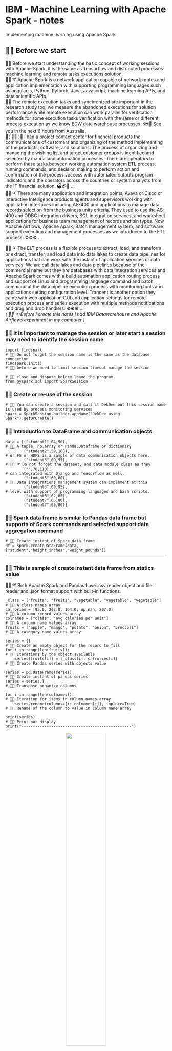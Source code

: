 # IBM - Machine Learning with Apache Spark - notes
Implementing machine learning using Apache Spark

## 🧸💬 Before we start

🧸💬 Before we start understanding the basic concept of working sessions with Apache Spark, it is the same as Tensorflow and distributed processes machine learning and remote tasks executions solution. </br>
🐑💬 ➰ Apache Spark is a network application capable of network routes and application implementation with supporting programming languages such as angular.js, Python, Pytorch, Java, Javascript, machine learning APIs, and data scientific APIs. </br>
🦤💬 The remote execution tasks and synchronized are important in the research study too, we measure the abandoned executions for solution performance while remote execution can work parallel for verification methods for some execution tasks verification with the same or different process execution as we know EDW data warehouse processes. 🗺️💬 See you in the next 6 hours from Australia. </br>
💃( 👩‍🏫 )💬 I had a project contact center for financial products the communications of customers and organizing of the method implementing of the products, software, and solutions. The process of organizing and managing the wishing list and target customer groups is identified and selected by manual and automation processes. There are operators to perform these tasks between working automation system ETL process, running commands, and decision making to perform action and confirmation of the process success with automated outputs program indicators and the operators across the countries or system analysts from the IT financial solution. 🗳️💳🧾 ...</br>
🐑💬 ➰ There are many application and integration points, Avaya or Cisco or Interactive Intelligence products agents and supervisors working with application interfaces including AS-400 and applications to manage data records selection from the business units criteria. They used to use the AS-400 and ODBC integration drivers, SQL integration services, and worksheet applications for business team management of records and bin types. Now Apache Airflows, Apache Apark, Batch management system, and software support execution and management processes as we introduced to the ETL process. ⚙️⚙️⚙️ ...</br>
</br>
🐑💬 ➰ The ELT process is a flexible process to extract, load, and transform or extract, transfer, and load data into data lakes to create data pipelines for applications that can work with the instant of application services or data services. We are call data lakes and data pipelines because of the commercial name but they are databases with data integration services and Apache Spark comes with a build automation application routing process and support of Linux and programming language command and batch command at the data pipeline execution process with monitoring tools and applications setting configuration level. Trancent is another option they came with web application GUI and application settings for remote execution process and series execution with multiple methods notifications and drag and drop handlers. ⚙️⚙️⚙️ ...</br>
*( 🐑💬 ➰  Before I create this notes I had IBM Datawarehouse and Apache Airflows experiment in my computer )*  </br>

### 🧸💬 It is important to manage the session or later start a session may need to identify the session name

```
import findspark                                                         # 🧸💬 Do not forget the session name is the same as the database connection
findspark.init()                                                         # 🧸💬 before we need to limit session timeout manage the session
                                                                         # 🧸💬 close and dispose before leave the program.
from pyspark.sql import SparkSession
```

### 🧸💬 Create or re-use of the session

```
# 🧸💬 You can create a session and call it DekDee but this session name is used by process monitoring services
spark = SparkSession.builder.appName("DekDee using Spark").getOrCreate() 
```

### 🧸💬 Introduction to DataFrame and communication objects

```
data = [("student1",64,90),                                               # 🧸💬 A tuple, np.array or Panda.Dataframe or dictionary 
        ("student2",59,100),                                              # or FS or HDFS is a sample of data communication objects here.
        ("student3",69,95),                                               # 🐑💬 ➰ Do not forget the dataset, and data module class as they 
        ("",70,110),                                                      # can integrated with Django and Tensorflow as well.
        ("student5",60,80),                                               # 🐐💬 Data integrations management system can implement at this 
        ("student3",69,95),                                               # level with support of programming languages and bash scripts.
        ("student6",62,85),
        ("student7",65,80),
        ("student7",65,80)]
```

### 🧸💬 Spark data frame is similar to Pandas data frame but supports of Spark commands and selected support data aggregation command

```
# 🧸💬 Create instant of Spark data frame
df = spark.createDataFrame(data, ["student","height_inches","weight_pounds"])
```

- - -

### 🧸💬 This is sample of create instant data frame from statics value

🐑💬 ➰  Both Apache Spark and Pandas have .csv reader object and file reader and .json format support with built-in functions. </br>

```
_class = ["fruits", "fruits", "vegetable", "vegetable", "vegetable"]      # 🧸💬 A class names array
calrories = [95.0, 202.0, 164.0, np.nan, 207.0]                           # 🧸💬 A column record values array
colnames = ["class", "avg calories per unit"]                             # 🧸💬 A column name values array
fruits = ["apple", "mango", "potato", "onion", "broccoli"]                # 🧸💬 A category name values array

series = {}                                                               # 🧸💬 Create an empty object for the record to fill
for i in range(len(fruits)):                                              # 🧸💬 Iterations by the object available
    series[fruits[i]] = [_class[i], calrories[i]]                         # 🧸💬 Create Pandas series with objects value
    
series = pd.DataFrame(series)                                             # 🧸💬 Create instant of pandas series
series = series.T                                                         # 🧸💬 Transpose organize columns

for i in range(len(colnames)):                                            # 🧸💬 Iteration for items in column names array
    series.rename(columns={i: colnames[i]}, inplace=True)                 # 🧸💬 Rename of the column to value in column name array

print(series)                                                             # 🧸💬 Print out display
print("------------------------------------------------")
```

<p align="center" width="100%">
    <img width="50%" src="https://github.com/jkaewprateep/machinelearning_apachespark/blob/main/01.png">
</p>
🐑💬 ➰ 🤫 Example of IBM data warehouse exames

- - -

## ETL processes

```
df = spark.read.csv("student-hw.csv", header=True, inferSchema=True)       # 🧸💬 Read dataset from file
df.write.mode("overwrite").parquet("student-hw.parquet")                   # 🧸💬 Write parquet file
df = spark.read.parquet("student-hw-single.parquet")                       # 🧸💬 Read parquet file
df = df.withColumn("height_centimeters", expr("height_inches * 2.54"))     # 🧸💬 Create new column from expression
df.write.mode("overwrite").csv("student_transformed.csv", header=True)     # 🧸💬 Save to .csv file
spark.stop()                                                               # 🧸💬 Remove and dispose of the session as an initial state we discussed
```

## Display data frame to console or output stream IO target

```
df.show(truncate = False)                                                  # 🧸💬 The saem as Pandas dataframe.show()
```

<p align="center" width="100%">
    <img width="50%" src="https://github.com/jkaewprateep/machinelearning_apachespark/blob/main/02.png">
</p>
🐑💬 ➰ 🤫 Apache Spark support of both Spark native, work compatibility, and expression string. </br>

## Word phase tokenizers

```
from pyspark.ml.feature import Tokenizer                                   # 🧸💬 Import Spark Tokenizer library

tokenizer = Tokenizer(inputCol="sentence", outputCol="words")              # 🧸💬 Create tokenizer instant object
token_df = tokenizer.transform(df)                                         # 🧸💬 Apply tokenizer and setting to target dataframe
token_df.show(truncate=False)                                              # 🧸💬 Display of the tokenized dataframe
```

🐑💬 ➰ I will explain NLTK for natural language processing and Tensorflow vocaburay and tokenizer too to support multiple task assignments. </br>
👧💬 🎈 ``` Warning it may contain of encoding/decoding value and loves song letter ``` </br>

<p align="center" width="100%">
    <img width="50%" src="https://github.com/jkaewprateep/machinelearning_apachespark/blob/main/03.png">
</p>
🐑💬 ➰ 🤫 Word combination is not new and introduced in a unique word processing program for command translation or speech composition. </br>
🛥️💬 He mails you everyday ... </br>

### TensorFlow sample encoder/decoder using data model and vocaurary

```
textdata = "I love cats"                                                   # 🧸💬 Sample word string input
# 🧸💬 Simple tokenizer you can apply an alpha function or specification-related token you to apply.
tokenizer = tf.keras.preprocessing.text.Tokenizer(num_words=10000, oov_token='<oov>')
tokenizer.fit_on_texts([textdata])                                         # 🧸💬 Break input word by tokenizer
```

```
textdata = "I love cats"                                                   # 🧸💬 Sample word string input
# 🧸💬 Sample of vocabulary as spherical secrete codes 
vocab = [ "a", "b", "c", "d", "e", "f", "g", "h", "I", "j", "k", "l", "m", "n", "o", "p", "q", "r", "s", "t", "u", "v", "w", "x", "y", "z", "_" ]
# 🧸💬 Sample of input data or output from the previous token
data = tf.constant([["_", "_", "_", "I"], ["l", "o", "v", "e"], ["c", "a", "t", "s"]])

# 🧸💬 Define network custom layer for string lookup vocabulary
layer = tf.keras.layers.StringLookup(vocabulary=vocab)
sequences_mapping_string = layer(data)                                     # 🧸💬 Apply instant setting to target input
# 🧸💬 Reshape of the output
sequences_mapping_string = tf.constant( sequences_mapping_string, shape=(1,12) )
```

[data model and vocaburary]( https://github.com/jkaewprateep/Simple_encode_decode/blob/main/README.md ) </br>
[speriral secret for networks comm exames]( https://github.com/jkaewprateep/SphericalSecreteWord/blob/main/sample2 ) </br>

## Vectorization ( 🐑💬 ➰ Data model is already vector by vocabulary lookup )

```
from pyspark.ml.feature import CountVectorizer                             # 🧸💬 Import count vector library

cv = CountVectorizer(inputCol="words", outputCol="features")               # 🧸💬 Create instant of count vector with settings
model = cv.fit(textdata)                                                   # 🧸💬 Create instant of a linear model with learning
result = model.transform(textdata)                                         # 🧸💬 Transform target input data, apply any data with shape equal
result.show(truncate=False)                                                # 🧸💬 Display results or IO output
```

<p align="center" width="100%">
    <img width="80%" src="https://github.com/jkaewprateep/machinelearning_apachespark/blob/main/04.png">
</p>
🐑💬 ➰ 🤫 Compacts and can be synchronized as WinZip compression because one-hot vector lookup for table and dictionary </br>

[Tokenizer for word sentence to sequence vector]( https://github.com/jkaewprateep/text_to_sequence/blob/main/README.md )

## Hashing algorithms ( 🐑💬 ➰ It does not require hashing algorithm since the input is a vector )

```
from pyspark.ml.feature import HashingTF, IDF, Tokenizer                    # 🧸💬  Import HashingTF, IDF and Tokenizer library

tokenizer = Tokenizer(inputCol="sentence", outputCol="words")               # 🧸💬 Create instant of tokenizer with settings
wordsData = tokenizer.transform(df)                                         # 🧸💬 Transform target input data by apply token settings
wordsData.show(truncate = False)                                            # 🧸💬 Display results or IO output
```

<p align="center" width="100%">
    <img width="40%" src="https://github.com/jkaewprateep/machinelearning_apachespark/blob/main/05.png">
</p>
🐑💬 ➰ 🤫 Tokenizer can apply with target language model for multi-language support including English, Thai, Vietnamese, Japanese, Bermis or Singaporean lah </br>

[Tokenizer for word sentence to sequence vector]( https://github.com/jkaewprateep/text_to_sequence/blob/main/README.md )

```
# 🧸💬 Create instant of hashing linear model with settings
hashingTF = HashingTF(inputCol="words", outputCol="rawFeatures", numFeatures=10)
featurizedData = hashingTF.transform(wordsData)                              # 🧸💬 Transform data frame by apply hash settings

featurizedData.show(truncate = False)                                        # 🧸💬 Display results or IO output
```

<p align="center" width="100%">
    <img width="40%" src="https://github.com/jkaewprateep/machinelearning_apachespark/blob/main/06.png">
</p>
🐑💬 ➰ 🤫 More than hashing we can create data feature extraction by mathematical lessons from class. Hashing can be performed during string lookup but to create more effects apply application support data to your data for better results. </br>

[Mel-frequency response]( https://github.com/jkaewprateep/Mel-Frequency-response/blob/main/README.md )

## ITIDF vectorization ( 🐑💬 ➰ Complexing expressions such as words from human languages and desirable expressions can be vectorized by IDITF algorithm that supports proficiency )

```
idf = IDF(inputCol="rawFeatures", outputCol="features")                      # 🧸💬 Create TIIDF instant object
idfModel = idf.fit(featurizedData)                                           # 🧸💬 Create instant linear model and learning input data
tfidfData = idfModel.transform(featurizedData)                               # 🧸💬 Trained model can apply knowledge on new feature data
tfidfData.select("sentence", "features").show(truncate=False)                # 🧸💬 Display results or IO output
```

<p align="center" width="100%">
    <img width="45%" src="https://github.com/jkaewprateep/machinelearning_apachespark/blob/main/07.png">
</p>
🐑💬 ➰ 🤫 Handling proficiency and attributes such as robot word phases or indicate text variables and number of time appearances is typical for file process because of object format type support and they are working as the same as vectorized object identification. </br>

[data model and vocaburary]( https://github.com/jkaewprateep/Simple_encode_decode/blob/main/README.md ) </br>

## StandardScaler ( 🐑💬 ➰ Data training model with settings )

```
from pyspark.ml.feature import VectorAssembler                               # 🧸💬 Import vector assembler library

# 🧸💬 Create an instant vector assembler by its input
assembler = VectorAssembler(inputCols=["Cylinders", "Engine Disp", "Horsepower", "Weight"], outputCol="features")
transformed_data = assembler.transform(data)                                 # 🧸💬 Apply vector assemble settings to new data
transformed_data.select("MPG","features").show(truncate = False)             # 🧸💬 Display results or IO output
spark.stop()                                                                 # 🧸💬 Close and dispose session
```

<p align="center" width="100%">
    <img width="20%" src="https://github.com/jkaewprateep/machinelearning_apachespark/blob/main/08.png">
</p>
🐑💬 ➰ 🤫 It features label mapping and you can do both left-to-right or right-to-left in TensorFlow as well as in Spark but you need to create a custom criterian function or loss estimation function for them to learn of the assignment data. </br>

[Grey scales colour data generation]( https://github.com/jkaewprateep/Grayscale_to_colors/blob/main/README.md ) </br>
[Train model n-grams selection]( https://github.com/jkaewprateep/text_as_sequences/blob/main/README.md ) </br>

## NLTK and implementation

### 🦤💬 Lexical diversity - application of the input text words from a document, data generation, speech, and natural languages to find target patterns or matching of the desirable functions is one task of NLTK. Lexical diversity is how significant predicting word or text input from the current process or process is to make them significant to improve the results. </br>

💃( 👩‍🏫 )💬 This memo is simple but can explain how random selection target actions and co-relation finding are different, from the cylindrical secrete you can select any alphabets to create a sequence of word or responding text string to open the lock see the item inside or further create a combination of word from the spherical problem. </br>
💃( 👩‍🏫 )💬 The problem is how to find the response word that makes the secrete breaks that take a short time process ⁉️ </br>
👧💬 🎈 Languages and words are significant this word means because you live in an environment where you are comfortable with continued activities and honesty, you can select an item or recognize of object from the work environment or story you reading on the Internet in case you are not aware of backlog tracking. This method is powerful but effective remember a princess escapes from hidden palance by guessing answers from the questions of the Sultan and go back to take care of her parent. </br>
💃( 👩‍🏫 )💬 In a modern world working with computers and high-power calculation units they create longer and more complex mixtures to prevent her from doing the same, this can create more chance by summing previous input or learning from mistakes and using results feedback to supervised artificial intelligence networks training to perform better than guessing password from dictionary or lexicons dictionary to create a combination. Languages and connections are supreme courts of the process but that is not enough to create an effective process. It will require more techniques to collect some correlation values but we are now studying Lexical diversity and this example can teach about finding action responses it is a process of improving ten or more times iterations to find the satisfaction results from our setting at the beginning of the project. </br>
🧸💬 There are no algorithms to revert back to settings files or applications to find database correlation values but the database correlation values they are using are generated function, tracing backlog or output is clean by the prove method but possible by unmatch or modified secrete encryption library. In example of Oracle you need to use the Oracle database encryption library come with the database installation but some programmer may miss configuration and find external library or previous project library from different versions is matching to the current method of text and secrete encryption. </br>

### Secrete breaks by correlation values response

```
def nhl_correlation(): 
   
    new_nhldf = create_nhldataset( );                                                      # 🧸💬 Create a new dataset from a custom definition.
    new_nhldf = remove_index(new_nhldf, 0);                                                # 🧸💬 Secrete order (1) for target correlation value.
    new_nhldf = remove_index(new_nhldf, 18);                                               # 🧸💬 Secrete order (2) for target correlation value.
    new_nhldf = remove_index(new_nhldf, 21);                                               # 🧸💬 Secrete order (3) for target correlation value.
    ###
    
    win_loss_by_region = np.asarray(new_nhldf["W/L"], dtype=np.float32);                   # 🧸💬 Conversion and assign variable value.
    population_by_region = np.asarray(new_nhldf["Population"], dtype=np.float32);          # 🧸💬 Conversion and assign variable value.

    # 🧸💬 Verification part.
    assert len(population_by_region) == len(win_loss_by_region), "Q2: Your lists must be the same length"
    assert len(population_by_region) == 28, "Q2: There should be 28 teams being analysed for NBA"

    # 🧸💬 Return the target correlation number.
    return stats.pearsonr(population_by_region, win_loss_by_region)[0]
```

[Introduction to Data Science in Python - Michigan University - notes]( https://github.com/jkaewprateep/lessonfrom_Introduction_to_Data_Science_in_Python/blob/main/README.md ) </br>

<p align="center" width="100%">
    <img width="45%" src="https://github.com/jkaewprateep/machinelearning_apachespark/blob/main/09.png">
</p>
🐑💬 ➰ 🤫 In the movie I watched the antique secrete chamber had a rubric spherical secrete password on it and they worked synchronized with alphanumeric characters, this is from a book I read about how the ancient scientists try to imagine about tools of gods or beyond technology that even now if this secretes door had been build I may be not able to open it and see someone from another side. </br>    
🥺💬 They always leave some hints to find their name or secret method if there are a lot of infographics and a long time to discovery from a far land and expecting of different culture they should have a little scroll(s) can help to solve of this issue in case of someone need to take care of them by assignment because the power or King is beyond everything that is the first rule of the land. </br>

### Whitespace and word tokenizer

```
text1_reconstituted = ' '.join(list(text1))

tk = WhitespaceTokenizer();                                                                # 🧸💬 For creating word token (separator characteristic ) from whitespaces string formats.
_temp = tk.tokenize(text1_reconstituted);                                                  # 🧸💬 Apply token on the text string object. 

numberof_whitespaces = len(_temp);                                                         # 🧸💬 Find number of words by whitespace.

#################################################################
_temp = nltk.sent_tokenize(text1_reconstituted)                                            # 🧸💬 For creating stntence token.
numberof_sentences = len(_temp);                                                           # 🧸💬 Find number of sentences from the text object.
```

[ University of Michigan - Applied Text Mining in Python - notes ]( https://github.com/jkaewprateep/lessonfrom_Applied_Text_Mining_in_Python/blob/main/README.md ) </br>

### The steady area under ROC curves

🐐💬 This is a simple task to predict action response without proving from the previous input sequence or testing with the same function required, learning algorithms can create vary of result when prediction. </br>   
🦭💬 One secret of this process is we need to treat a fair chance from all possible actions when prediction had some biases, slower and steady perform well with unknown than fast develop. </br> 
🐯💬 I support this reason because of smarter trends to answer questions they know first or communication to people they know when the answer is not guaranteed but steady and continuous is required for the best result. </br>
🐐💬 He could catch the van trunk but he selected the train and do not forget in machine learning remote devices they had 100% accuracy punishment feedback. </br>
🐑💬 ➰ That is because you are connected to the four-wired instead of human input. A drawback accuracy we called it for auto-hack preventions. </br>

```
from sklearn.metrics import auc;

tfidf = TfidfVectorizer(min_df=3);                                                         # 🧸💬 Create TFid object with minimum 3 words appearnce.
vectorNB = MultinomialNB(alpha=0.1);                                                       # 🧸💬 Create Multinomial model with alpha = 0.1
                                                                                           # 🧸💬 Polynomail with multi-coefficients.
vectorNB.fit(tfidf_X_train, y_train);                                                      # 🧸💬 Traning for weights momentum.

tfidf_X_train = tfidf.fit_transform(X_train);                                              # 🧸💬 Array shape property reshape for prediction and train.
tfidf_X_test = tfidf.transform(X_test);                                                    # 🧸💬 Array shape property reshape for prediction.
predictions = vectorNB.predict_proba(tfidf_X_test)[:, 1];                                  # 🧸💬 Prediction from transformed, (label, "array values")

roc_auc_score(y_test, predictions);                                                        # 🧸💬 Integration curve and area under curve, Proxima value.
```

## The n-grams word tokenizers and speech engine processing

## Attention networks
